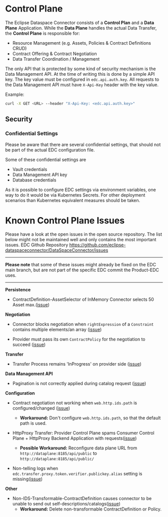 # Control Plane

The Eclipse Dataspace Connector consists of a **Control Plan** and a **Data Plane** Application.
While the **Data Plane** handles the actual Data Transfer, the **Control Plane** is responsible for:

- Resource Management (e.g. Assets, Policies & Contract Definitions CRUD)
- Contract Offering & Contract Negotiation
- Data Transfer Coordination / Management

The only API that is protected by some kind of security mechanism is the Data Management API. At the time of writing this is done by a simple API key.
The key value must be configured in `edc.api.auth.key`. All requests to the Data Management API must have `X-Api-Key` header with the key value.

Example:
```bash
curl -X GET <URL> --header "X-Api-Key: <edc.api.auth.key>"
```

## Security

### Confidential Settings

Please be aware that there are several confidential settings, that should not be part of the actual EDC configuration file.

Some of these confidential settings are
- Vault credentials
- Data Management API key
- Database credentials

As it is possible to configure EDC settings via environment variables, one way to do it would be via Kubernetes Secrets. For other deployment scenarios than Kubernetes equivalent measures should be taken.

# Known Control Plane Issues

Please have a look at the open issues in the open source repository. The list below might not be maintained well and
only contains the most important issues.
EDC Github Repository https://github.com/eclipse-dataspaceconnector/DataSpaceConnector/issues

---

**Please note** that some of these issues might already be fixed on the EDC main branch, but are not part of the specific
EDC commit the Product-EDC uses.

---

**Persistence**
- ContractDefinition-AssetSelector of InMemory Connector selects 50 Asset max.([issue](https://github.com/eclipse-dataspaceconnector/DataSpaceConnector/issues/1779))

**Negotiation**

- Connector blocks negotiation when `rightExpression` of a `Constraint` contains multiple elements/an array ([issue](https://github.com/eclipse-dataspaceconnector/DataSpaceConnector/issues/2026))

- Provider must pass its own `ContractPolicy` for the negotiation to succeed ([issue](https://github.com/eclipse-dataspaceconnector/DataSpaceConnector/issues/1975))

**Transfer**
- Transfer Process remains 'InProgress' on provider side ([issue](https://github.com/eclipse-dataspaceconnector/DataSpaceConnector/issues/1287))

**Data Management API**

- Pagination is not correctly applied during catalog request ([issue](https://github.com/eclipse-dataspaceconnector/DataSpaceConnector/issues/2008))

**Configuration**
- Contract negotiation not working when `web.http.ids.path` is configured/changed ([issue](https://github.com/eclipse-dataspaceconnector/DataSpaceConnector/issues/1249))
  - **Workaround:** Don't configure `web.http.ids.path`, so that the default path is used.

- HttpProxy Transfer: Provider Control Plane spams Consumer Control Plane + HttpProxy Backend Application with requests([issue](https://github.com/eclipse-dataspaceconnector/DataSpaceConnector/issues/1840))
  - **Possible Workaround:** Reconfigure data plane URL from `http://dataplane:8185/api/public` to `http://dataplane:8185/api/public/`

- Non-telling logs when `edc.transfer.proxy.token.verifier.publickey.alias` setting is missing([issue](https://github.com/eclipse-dataspaceconnector/DataSpaceConnector/issues/1889))

**Other**
- Non-IDS-Transformable-ContractDefinition causes connector to be unable to send out self-descriptions/catalogs([issue](https://github.com/eclipse-dataspaceconnector/DataSpaceConnector/issues/1265))
  - **Workaround:** Delete non-transformable ContractDefinition or Policy.
